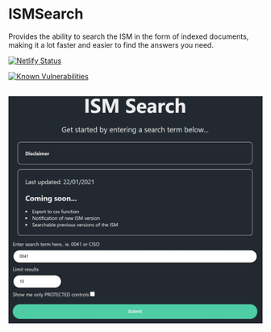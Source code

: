 # ISMSearch
Provides the ability to search the ISM in the form of indexed documents, making it a lot faster and easier to find the answers you need.

[![Netlify Status](https://api.netlify.com/api/v1/badges/78792b9a-cfb1-4cb8-a6e3-0d6b2e8bee5b/deploy-status)](https://app.netlify.com/sites/ism-search/deploys)

[![Known Vulnerabilities](https://snyk.io/test/github/jusso-dev/ISMSearch/badge.svg)](https://snyk.io/test/github/jusso-dev/ISMSearch)

<br />
<img src='screenshot.jpg' height='450px' />